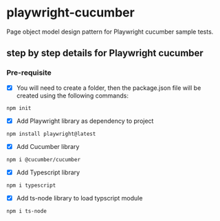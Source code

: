 # playwright-cucumber

Page object model design pattern for Playwright cucumber sample tests.

## step by step details for Playwright cucumber

### Pre-requisite

- [x]  You will need to create a folder, then the package.json file will be created using the following commands:

```
npm init
```

- [x] Add Playwright library as dependency to project

```
npm install playwright@latest
```

- [x] Add Cucumber library

```
npm i @cucumber/cucumber
```

- [x] Add Typescript library

```
npm i typescript
```

- [x] Add ts-node library to load typscript module

```
npm i ts-node
```
